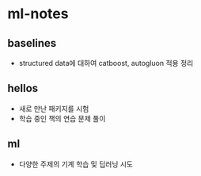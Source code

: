 # ml-notes

## baselines

* structured data에 대하여 catboost, autogluon 적용 정리

## hellos

* 새로 만난 패키지를 시험
* 학습 중인 책의 연습 문제 풀이

## ml

* 다양한 주제의 기계 학습 및 딥러닝 시도
